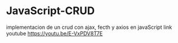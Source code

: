 # JavaScript-CRUD 
 implementacion de un crud con ajax, fecth y axios en javaScript
 link youtube https://youtu.be/E-VxPDV8T7E
